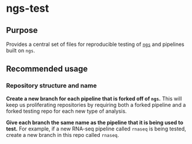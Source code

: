 # ngs-test

## Purpose

Provides a central set of files for reproducible testing of [`ngs`](https://github.com/utia-gc/ngs/) and pipelines built on `ngs`.

## Recommended usage

### Repository structure and name

**Create a new branch for each pipeline that is forked off of `ngs`.**
This will keep us proliferating repositories by requiring both a forked pipeline and a forked testing repo for each new type of analysis.

**Give each branch the same name as the pipeline that it is being used to test.**
For example, if a new RNA-seq pipeline called `rnaseq` is being tested, create a new branch in this repo called `rnaseq`.
